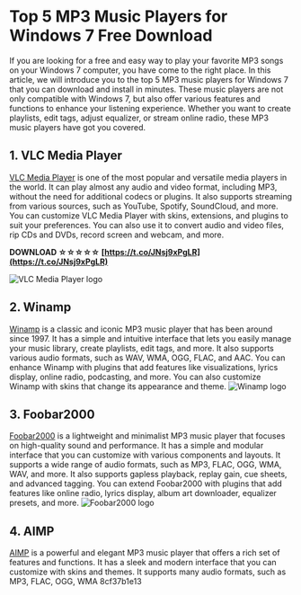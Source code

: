 
 
# Top 5 MP3 Music Players for Windows 7 Free Download
 
If you are looking for a free and easy way to play your favorite MP3 songs on your Windows 7 computer, you have come to the right place. In this article, we will introduce you to the top 5 MP3 music players for Windows 7 that you can download and install in minutes. These music players are not only compatible with Windows 7, but also offer various features and functions to enhance your listening experience. Whether you want to create playlists, edit tags, adjust equalizer, or stream online radio, these MP3 music players have got you covered.
 
## 1. VLC Media Player
 
[VLC Media Player](https://www.videolan.org/vlc/index.html) is one of the most popular and versatile media players in the world. It can play almost any audio and video format, including MP3, without the need for additional codecs or plugins. It also supports streaming from various sources, such as YouTube, Spotify, SoundCloud, and more. You can customize VLC Media Player with skins, extensions, and plugins to suit your preferences. You can also use it to convert audio and video files, rip CDs and DVDs, record screen and webcam, and more.
 
**DOWNLOAD ☆☆☆☆☆ [https://t.co/JNsj9xPgLR](https://t.co/JNsj9xPgLR)**


 ![VLC Media Player logo](https://upload.wikimedia.org/wikipedia/commons/thumb/6/64/VLC_Icon.svg/1200px-VLC_Icon.svg.png) 
## 2. Winamp
 
[Winamp](https://www.winamp.com/) is a classic and iconic MP3 music player that has been around since 1997. It has a simple and intuitive interface that lets you easily manage your music library, create playlists, edit tags, and more. It also supports various audio formats, such as WAV, WMA, OGG, FLAC, and AAC. You can enhance Winamp with plugins that add features like visualizations, lyrics display, online radio, podcasting, and more. You can also customize Winamp with skins that change its appearance and theme.
 ![Winamp logo](https://upload.wikimedia.org/wikipedia/commons/thumb/9/9f/Winamp_logo.svg/1200px-Winamp_logo.svg.png) 
## 3. Foobar2000
 
[Foobar2000](https://www.foobar2000.org/) is a lightweight and minimalist MP3 music player that focuses on high-quality sound and performance. It has a simple and modular interface that you can customize with various components and layouts. It supports a wide range of audio formats, such as MP3, FLAC, OGG, WMA, WAV, and more. It also supports gapless playback, replay gain, cue sheets, and advanced tagging. You can extend Foobar2000 with plugins that add features like online radio, lyrics display, album art downloader, equalizer presets, and more.
 ![Foobar2000 logo](https://upload.wikimedia.org/wikipedia/commons/thumb/4/4d/Foobar2000_logo_2014.svg/1200px-Foobar2000_logo_2014.svg.png) 
## 4. AIMP
 
[AIMP](https://www.aimp.ru/) is a powerful and elegant MP3 music player that offers a rich set of features and functions. It has a sleek and modern interface that you can customize with skins and themes. It supports many audio formats, such as MP3, FLAC, OGG, WMA
 8cf37b1e13
 
